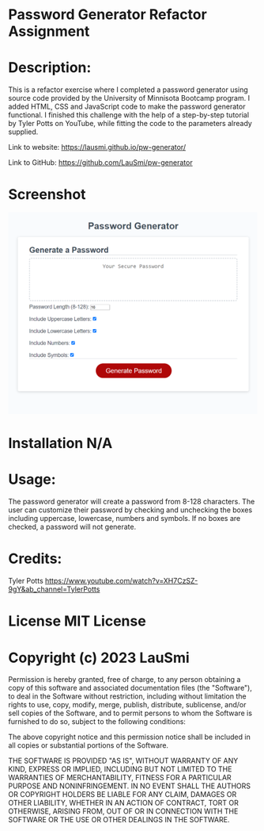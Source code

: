 # Password Generator Refactor Assignment

# Description: 
This is a refactor exercise where I completed a password generator using source code provided by the University of Minnisota Bootcamp program. I added HTML, CSS and JavaScript code to make the password generator functional.  I finished this challenge with the help of a step-by-step tutorial by Tyler Potts on YouTube, while fitting the code to the parameters already supplied. 

Link to website: https://lausmi.github.io/pw-generator/


Link to GitHub: https://github.com/LauSmi/pw-generator


# Screenshot

![Alt text](Screenshot%202023-03-22%20144159.png)



# Installation N/A

# Usage: 
The password generator will create a password from 8-128 characters. The user can customize their password by checking and unchecking the boxes including uppercase, lowercase, numbers and symbols. If no boxes are checked, a password will not generate.

# Credits: 
Tyler Potts https://www.youtube.com/watch?v=XH7CzSZ-9gY&ab_channel=TylerPotts

# License MIT License

# Copyright (c) 2023 LauSmi

Permission is hereby granted, free of charge, to any person obtaining a copy of this software and associated documentation files (the "Software"), to deal in the Software without restriction, including without limitation the rights to use, copy, modify, merge, publish, distribute, sublicense, and/or sell copies of the Software, and to permit persons to whom the Software is furnished to do so, subject to the following conditions:

The above copyright notice and this permission notice shall be included in all copies or substantial portions of the Software.

THE SOFTWARE IS PROVIDED "AS IS", WITHOUT WARRANTY OF ANY KIND, EXPRESS OR IMPLIED, INCLUDING BUT NOT LIMITED TO THE WARRANTIES OF MERCHANTABILITY, FITNESS FOR A PARTICULAR PURPOSE AND NONINFRINGEMENT. IN NO EVENT SHALL THE AUTHORS OR COPYRIGHT HOLDERS BE LIABLE FOR ANY CLAIM, DAMAGES OR OTHER LIABILITY, WHETHER IN AN ACTION OF CONTRACT, TORT OR OTHERWISE, ARISING FROM, OUT OF OR IN CONNECTION WITH THE SOFTWARE OR THE USE OR OTHER DEALINGS IN THE SOFTWARE.
